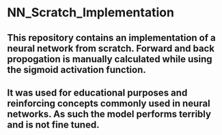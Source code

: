 # NN_Scratch_Implementation

## This repository contains an implementation of a neural network from scratch. Forward and back propogation is manually calculated while using the sigmoid activation function.
## It was used for educational purposes and reinforcing concepts commonly used in neural networks. As such the model performs terribly and is not fine tuned. 
